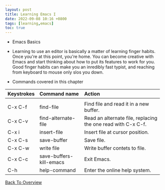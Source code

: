 ```yaml
---
layout: post
title: Learning Emacs I
date: 2022-09-08 10:16 +0800
tags: [learning,emacs]
toc: true
---
```

- Emacs Basics

- Learning to use an editor is basically a matter of learning finger habits. Once you're at this point, you're home. You can become creative with Emacs and start thinking about how to put its features to work for you. Good finger habits can make you an inredibly fast typist, and reaching from keyboard to mouse only slos you down.

- Commands covered in this chapter

|Keystrokes | Command name | Action|
|:---|:---|:---|
||||
|C-x C-f | find-file | Find file and read it in a new buffer. |
|C-x C-v | find-alternate-file | Read an alternate file, replacing the one read with C-x C-f. |
|C-x i | insert-file | Insert file at cursor position. |
|C-x C-s | save-buffer | Save file.|
|C-x C-w | write file | Write buffer contets to file. |
|C-x C-c | save-buffers-kill-emacs | Exit Emacs. |
|C-h | help-command | Enter the online help system. |


[Back To Overview](https://zhengtongdu.github.io/2022/09/07/Learning_Emacs_Overview/)
